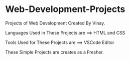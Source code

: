 # Web-Development-Projects
Projects of Web Development Created By Vinay.

Languages Used in These Projects are ==>
HTML and CSS

Tools Used for These Projects are ==>
VSCode Editor

These Simple Projects are creates as a Fresher.
